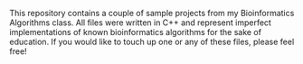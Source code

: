 This repository contains a couple of sample projects from my Bioinformatics Algorithms class. All files were written in C++ and represent imperfect implementations of known bioinformatics algorithms for the sake of education. If you would like to touch up one or any of these files, please feel free! 
